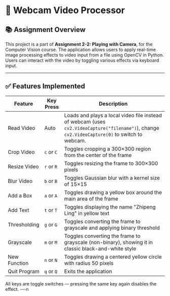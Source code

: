 # 🎥 Webcam Video Processor

## 📚 Assignment Overview

This project is a part of **Assignment 2-2: Playing with Camera**, for the Computer Vision course. The application allows users to apply real-time image processing effects to video input from a file using OpenCV in Python. Users can interact with the video by toggling various effects via keyboard input.


---

## ✅ Features Implemented
| Feature         | Key Press        | Description                                                                                                                                      |
|----------------|------------------|--------------------------------------------------------------------------------------------------------------------------------------------------|
| Read Video      | Auto             | Loads and plays a local video file instead of webcam (uses `cv2.VideoCapture("filename")`), change `cv2.VideoCapture(0)` to switch to webcam.   |
| Crop Video     | `c` or `C`       | Toggles cropping a 300×300 region from the center of the frame                                                                                   |
| Resize Video   | `r` or `R`       | Toggles resizing the frame to 300×300 pixels                                                                                                     |
| Blur Video     | `b` or `B`       | Toggles Gaussian blur with a kernel size of 15×15                                                                                                |
| Add a Box      | `a` or `A`       | Toggles drawing a yellow box around the main area of the frame                                                                                   |
| Add Text       | `t` or `T`       | Toggles displaying the name "Zhipeng Ling" in yellow text                                                                                        |
| Thresholding   | `g` or `G`       | Toggles converting the frame to grayscale and applying binary threshold                                                                          |
| Grayscale      | `m` or `M`       | Toggles converting the frame to grayscale (non-binary), showing it in classic black-and-white style                                              |
| New Function   | `n` or `N`       | Toggles drawing a centered yellow circle with radius 50 pixels                                                                                   |
| Quit Program   | `q` or `Q`       | Exits the application                                                                                                                            |


All keys are toggle switches — pressing the same key again disables the effect.
---n
